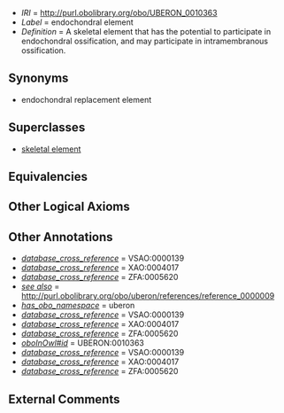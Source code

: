  * *IRI* = http://purl.obolibrary.org/obo/UBERON_0010363
 * *Label* = endochondral element
 * *Definition* = A skeletal element that has the potential to participate in endochondral ossification, and may participate in intramembranous ossification.

## Synonyms

 * endochondral replacement element

## Superclasses

 * [skeletal element](../../UBERON/65/UBERON_0004765.md)

## Equivalencies


## Other Logical Axioms


## Other Annotations

 * *[database_cross_reference](../../ef/oboInOwl#hasDbXref.md)* = VSAO:0000139
 * *[database_cross_reference](../../ef/oboInOwl#hasDbXref.md)* = XAO:0004017
 * *[database_cross_reference](../../ef/oboInOwl#hasDbXref.md)* = ZFA:0005620
 * *[see also](../../so/rdf-schema#seeAlso.md)* = http://purl.obolibrary.org/obo/uberon/references/reference_0000009
 * *[has_obo_namespace](../../ce/oboInOwl#hasOBONamespace.md)* = uberon
 * *[database_cross_reference](../../ef/oboInOwl#hasDbXref.md)* = VSAO:0000139
 * *[database_cross_reference](../../ef/oboInOwl#hasDbXref.md)* = XAO:0004017
 * *[database_cross_reference](../../ef/oboInOwl#hasDbXref.md)* = ZFA:0005620
 * *[oboInOwl#id](../../id/oboInOwl#id.md)* = UBERON:0010363
 * *[database_cross_reference](../../ef/oboInOwl#hasDbXref.md)* = VSAO:0000139
 * *[database_cross_reference](../../ef/oboInOwl#hasDbXref.md)* = XAO:0004017
 * *[database_cross_reference](../../ef/oboInOwl#hasDbXref.md)* = ZFA:0005620

## External Comments

